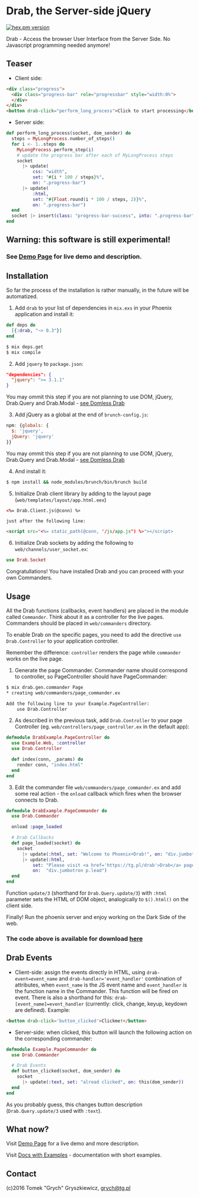# Drab, the Server-side jQuery

[![hex.pm version](https://img.shields.io/hexpm/v/drab.svg)](https://hex.pm/packages/drab)

Drab - Access the browser User Interface from the Server Side. No Javascript programming needed anymore!

## Teaser

* Client side:

```html
<div class="progress">
  <div class="progress-bar" role="progressbar" style="width:0%">
  </div>
</div>
<button drab-click="perform_long_process">Click to start processing</button>
```

* Server side:

```elixir
def perform_long_process(socket, dom_sender) do
  steps = MyLongProcess.number_of_steps()
  for i <- 1..steps do
    MyLongProcess.perform_step(i)
    # update the progress bar after each of MyLongProcess steps
    socket 
      |> update(
          css: "width", 
          set: "#{i * 100 / steps}%", 
          on: ".progress-bar")
      |> update(
          :html,         
          set: "#{Float.round(i * 100 / steps, 2)}%", 
          on: ".progress-bar")
  end
  socket |> insert(class: "progress-bar-success", into: ".progress-bar")
end
```

## Warning: this software is still experimental!

### See [Demo Page](https://tg.pl/drab) for live demo and description.

## Installation

  So far the process of the installation is rather manually, in the future will be automatized.

  1. Add `drab` to your list of dependencies in `mix.exs` in your Phoenix application and install it:

```elixir
def deps do
  [{:drab, "~> 0.3"}]
end
```

```bash
$ mix deps.get
$ mix compile
```

  2. Add `jquery` to `package.json`:

```json
"dependencies": {
  "jquery": ">= 3.1.1"
}
```

  You may ommit this step if you are not planning to use DOM, jQuery, Drab.Query and Drab.Modal -
  [see Domless Drab](https://tg.pl/drab/nojquery)

  3. Add jQuery as a global at the end of `brunch-config.js`:

```javascript
npm: {globals: {
  $: 'jquery',
  jQuery: 'jquery'
}}
```

  You may ommit this step if you are not planning to use DOM, jQuery, Drab.Query and Drab.Modal -
  [see Domless Drab](https://tg.pl/drab/nojquery)

  4. And install it:

```bash
$ npm install && node_modules/brunch/bin/brunch build 
```

  5. Initialize Drab client library by adding to the layout page (`web/templates/layout/app.html.eex`)

```html
<%= Drab.Client.js(@conn) %>
```
    
    just after the following line:

```html
<script src="<%= static_path(@conn, "/js/app.js") %>"></script>
```
    
  6. Initialize Drab sockets by adding the following to `web/channels/user_socket.ex`:

```elixir
use Drab.Socket
```

Congratullations! You have installed Drab and you can proceed with your own Commanders.

## Usage

All the Drab functions (callbacks, event handlers) are placed in the module called `Commander`. 
Think about it as a controller for the live pages. Commanders should be placed in `web/commanders` directory.

To enable Drab on the specific pages, you need to add the directive `use Drab.Controller` to your application 
controller. 

Remember the difference: `controller` renders the page while `commander` works on the live page.

  1. Generate the page Commander. Commander name should correspond to controller, so PageController should have 
  PageCommander:

```bash
$ mix drab.gen.commander Page
* creating web/commanders/page_commander.ex

Add the following line to your Example.PageController:
    use Drab.Controller 
```

  2. As described in the previous task, add `Drab.Controller` to your page Controller 
  (eg. `web/controllers/page_controller.ex` in the default app):

```elixir
defmodule DrabExample.PageController do
  use Example.Web, :controller
  use Drab.Controller 

  def index(conn, _params) do
    render conn, "index.html"
  end
end    
```

  3. Edit the commander file `web/commanders/page_commander.ex` and add some real action - the `onload` callback 
  which fires when the browser connects to Drab.

```elixir
defmodule DrabExample.PageCommander do
  use Drab.Commander

  onload :page_loaded

  # Drab Callbacks
  def page_loaded(socket) do
    socket 
      |> update(:html, set: "Welcome to Phoenix+Drab!", on: "div.jumbotron h2")
      |> update(:html, 
          set: "Please visit <a href='https://tg.pl/drab'>Drab</a> page for more examples and description",
          on:  "div.jumbotron p.lead")
  end
end
```

Function `update/3` (shorthand for `Drab.Query.update/3`) with `:html` parameter sets the HTML of DOM object, 
analogically to `$().html()` on the client side.

Finally! Run the phoenix server and enjoy working on the Dark Side of the web.

### The code above is available for download [here](https://github.com/grych/drab-example)

## Drab Events

* Client-side: assign the events directly in HTML, using `drab-event=event_name` and `drab-handler='event_handler'` 
combination of attributes, when `event_name` is the JS event name and `event_handler` is the function name 
in the Commander. This function will be fired on event. There is also a shorthand for this: 
`drab-[event_name]=event_handler` (currently: click, change, keyup, keydown are defined). Example:

```html
<button drab-click='button_clicked'>Clickme!</button>
```

* Server-side: when clicked, this button will launch the following action on the corresponding commander:

```elixir
defmodule Example.PageCommander do
  use Drab.Commander

  # Drab Events
  def button_clicked(socket, dom_sender) do
    socket 
      |> update(:text, set: "alread clicked", on: this(dom_sender))
  end
end
```

As you probably guess, this changes button description (`Drab.Query.update/3` used with `:text`).

## What now?

Visit [Demo Page](https://tg.pl/drab) for a live demo and more description.

Visit [Docs with Examples](https://tg.pl/drab/docs) - documentation with short examples.

## Contact

(c)2016 Tomek "Grych" Gryszkiewicz, 
<grych@tg.pl>



